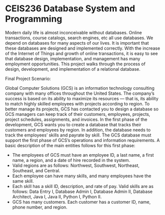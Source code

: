 # CEIS236 Database System and Programming 
Modern daily life is almost inconceivable without databases. Online transactions, course catalogs, search
engines, etc all use databases. We depend on databases for many aspects of our lives. It is important that these
databases are designed and implemented correctly. With the increase of the Internet of Things and growth of
online transactions, it is easy to see that database design, implementation, and management has many
employment opportunities. This project walks through the process of design, development, and implementation
of a relational database.

Final Project Scenario:

Global Computer Solutions (GCS) is an information technology consulting company with many offices
throughout the United States. The company’s success is based on its ability to maximize its resources —
that is, its ability to match highly skilled employees with projects according to region. To better manage
its projects, GCS has contacted you to design a database so GCS managers can keep track of their
customers, employees, projects, project schedules, assignments, and invoices. In the first phase of the
development, GCS wants you to create a database that tracks their customers and employees by region.
In addition, the database needs to track the employees’ skills and payrate by skill.
The GCS database must support the first phase of GCS’s operations and information requirements. A
basic description of the main entities follows for this first phase:
- The employees of GCS must have an employee ID, a last name, a first name, a region, and a date of
hire recorded in the system.
- Valid regions are as follows: Northwest, Southwest, Northeast, Southeast, and Central.
- Each employee can have many skills, and many employees have the same skill.
- Each skill has a skill ID, description, and rate of pay. Valid skills are as follows: Data Entry I, Database
Admin I, Database Admin II, Database Architect, Java I, Java II, Python I, Python II.
- GCS has many customers. Each customer has a customer ID, name, phone number, and region.

